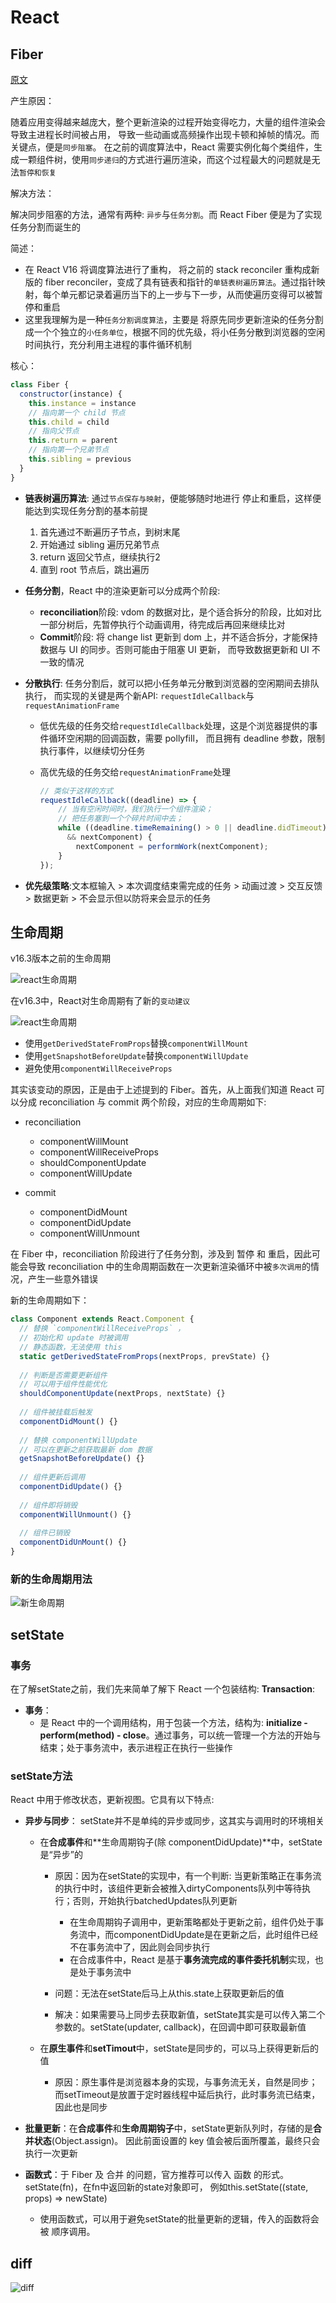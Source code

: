 # React

## Fiber

[原文](https://juejin.im/post/5c92f499f265da612647b754)

产生原因：

随着应用变得越来越庞大，整个更新渲染的过程开始变得吃力，大量的组件渲染会导致主进程长时间被占用，
导致一些动画或高频操作出现卡顿和掉帧的情况。而关键点，便是`同步阻塞`。
在之前的调度算法中，React 需要实例化每个类组件，生成一颗组件树，使用`同步递归`的方式进行遍历渲染，而这个过程最大的问题就是无法`暂停和恢复`

解决方法：

解决同步阻塞的方法，通常有两种: `异步`与`任务分割`。而 React Fiber 便是为了实现任务分割而诞生的

简述：

- 在 React V16 将调度算法进行了重构， 将之前的 stack reconciler 重构成新版的 fiber reconciler，变成了具有链表和指针的`单链表树遍历算法`。通过指针映射，每个单元都记录着遍历当下的上一步与下一步，从而使遍历变得可以被暂停和重启
- 这里我理解为是一种`任务分割调度算法`，主要是 将原先同步更新渲染的任务分割成一个个独立的`小任务单位`，根据不同的优先级，将小任务分散到浏览器的空闲时间执行，充分利用主进程的事件循环机制

核心：

```js
class Fiber {
  constructor(instance) {
    this.instance = instance
    // 指向第一个 child 节点
    this.child = child
    // 指向父节点
    this.return = parent
    // 指向第一个兄弟节点
    this.sibling = previous
  }
}
```

- **链表树遍历算法**: 通过`节点保存与映射`，便能够随时地进行 停止和重启，这样便能达到实现任务分割的基本前提

  1. 首先通过不断遍历子节点，到树末尾
  2. 开始通过 sibling 遍历兄弟节点
  3. return 返回父节点，继续执行2
  4. 直到 root 节点后，跳出遍历

- **任务分割**，React 中的渲染更新可以分成两个阶段:

  - **reconciliation**阶段: vdom 的数据对比，是个适合拆分的阶段，比如对比一部分树后，先暂停执行个动画调用，待完成后再回来继续比对
  - **Commit**阶段: 将 change list 更新到 dom 上，并不适合拆分，才能保持数据与 UI 的同步。否则可能由于阻塞 UI 更新，
  而导致数据更新和 UI 不一致的情况

- **分散执行**: 任务分割后，就可以把小任务单元分散到浏览器的空闲期间去排队执行，
  而实现的关键是两个新API: `requestIdleCallback`与 `requestAnimationFrame`

  - 低优先级的任务交给`requestIdleCallback`处理，这是个浏览器提供的事件循环空闲期的回调函数，需要 pollyfill，
  而且拥有 deadline 参数，限制执行事件，以继续切分任务

  - 高优先级的任务交给`requestAnimationFrame`处理

    ```js
    // 类似于这样的方式
    requestIdleCallback((deadline) => {
        // 当有空闲时间时，我们执行一个组件渲染；
        // 把任务塞到一个个碎片时间中去；
        while ((deadline.timeRemaining() > 0 || deadline.didTimeout)
          && nextComponent) {
            nextComponent = performWork(nextComponent);
        }
    });
    ```

- **优先级策略**:文本框输入 > 本次调度结束需完成的任务 > 动画过渡 > 交互反馈 > 数据更新 > 不会显示但以防将来会显示的任务

## 生命周期

v16.3版本之前的生命周期

![react生命周期](../.vuepress/public/images/react-old-lifecycle.png)

在v16.3中，React对生命周期有了新的`变动建议`

![react生命周期](../.vuepress/public/images/react-new-lifecycle.png)

- 使用`getDerivedStateFromProps`替换`componentWillMount`
- 使用`getSnapshotBeforeUpdate`替换`componentWillUpdate`
- 避免使用`componentWillReceiveProps`

其实该变动的原因，正是由于上述提到的 Fiber。首先，从上面我们知道 React 可以分成 reconciliation 与 commit 两个阶段，对应的生命周期如下:

- reconciliation
  - componentWillMount
  - componentWillReceiveProps
  - shouldComponentUpdate
  - componentWillUpdate

- commit
  - componentDidMount
  - componentDidUpdate
  - componentWillUnmount

在 Fiber 中，reconciliation 阶段进行了任务分割，涉及到 暂停 和 重启，因此可能会导致 reconciliation 中的生命周期函数在一次更新渲染循环中被`多次调用`的情况，产生一些意外错误

新的生命周期如下：

```js
class Component extends React.Component {
  // 替换 `componentWillReceiveProps` ，
  // 初始化和 update 时被调用
  // 静态函数，无法使用 this
  static getDerivedStateFromProps(nextProps, prevState) {}
  
  // 判断是否需要更新组件
  // 可以用于组件性能优化
  shouldComponentUpdate(nextProps, nextState) {}
  
  // 组件被挂载后触发
  componentDidMount() {}
  
  // 替换 componentWillUpdate
  // 可以在更新之前获取最新 dom 数据
  getSnapshotBeforeUpdate() {}
  
  // 组件更新后调用
  componentDidUpdate() {}
  
  // 组件即将销毁
  componentWillUnmount() {}
  
  // 组件已销毁
  componentDidUnMount() {}
}
```

### 新的生命周期用法

![新生命周期](../.vuepress/public/images/react_new_lifecycle_usage.jpg)

## setState

### 事务

在了解setState之前，我们先来简单了解下 React 一个包装结构: **Transaction**:

- **事务**：
  - 是 React 中的一个调用结构，用于包装一个方法，结构为: **initialize - perform(method) - close**。通过事务，可以统一管理一个方法的开始与结束；处于事务流中，表示进程正在执行一些操作

### setState方法

React 中用于修改状态，更新视图。它具有以下特点:

- **异步与同步**： setState并不是单纯的异步或同步，这其实与调用时的环境相关

  - 在**合成事件**和**生命周期钩子(除 componentDidUpdate)**中，setState是“异步”的

    - 原因：因为在setState的实现中，有一个判断: 当更新策略正在事务流的执行中时，该组件更新会被推入dirtyComponents队列中等待执行；否则，开始执行batchedUpdates队列更新

      - 在生命周期钩子调用中，更新策略都处于更新之前，组件仍处于事务流中，而componentDidUpdate是在更新之后，此时组件已经不在事务流中了，因此则会同步执行
      - 在合成事件中，React 是基于**事务流完成的事件委托机制**实现，也是处于事务流中

    - 问题：无法在setState后马上从this.state上获取更新后的值

    - 解决：如果需要马上同步去获取新值，setState其实是可以传入第二个参数的。setState(updater, callback)，在回调中即可获取最新值

  - 在**原生事件**和**setTimout**中，setState是同步的，可以马上获得更新后的值

    - 原因：原生事件是浏览器本身的实现，与事务流无关，自然是同步；而setTimeout是放置于定时器线程中延后执行，此时事务流已结束，因此也是同步

- **批量更新**：在**合成事件**和**生命周期钩子**中，setState更新队列时，存储的是**合并状态**(Object.assign)。
  因此前面设置的 key 值会被后面所覆盖，最终只会执行一次更新

- **函数式**：于 Fiber 及 合并 的问题，官方推荐可以传入 函数 的形式。setState(fn)，在fn中返回新的state对象即可，
  例如this.setState((state, props) => newState)

  - 使用函数式，可以用于避免setState的批量更新的逻辑，传入的函数将会被 顺序调用。

## diff

![diff](../.vuepress/public/images/react_diff.jpg)
